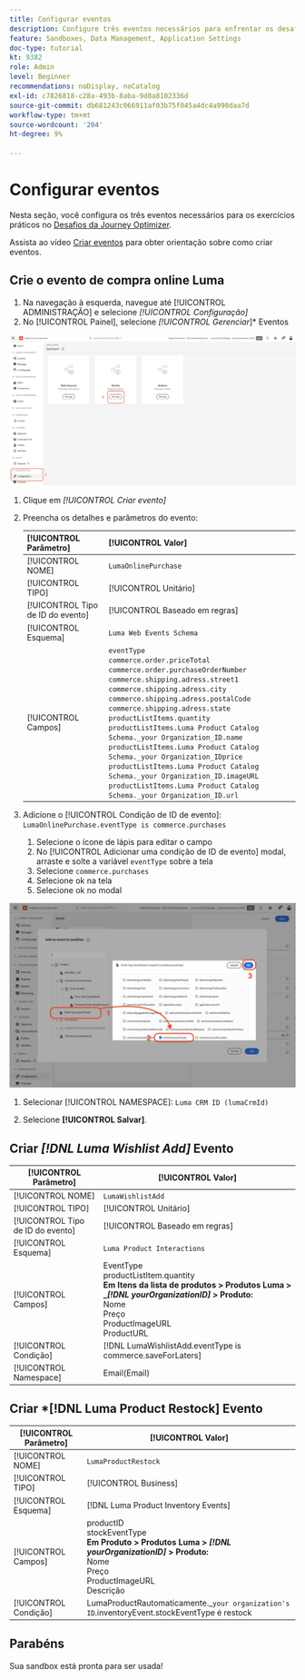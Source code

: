 ```yaml
---
title: Configurar eventos
description: Configure três eventos necessários para enfrentar os desafios do Journey Optimizer
feature: Sandboxes, Data Management, Application Settings
doc-type: tutorial
kt: 9382
role: Admin
level: Beginner
recommendations: noDisplay, noCatalog
exl-id: c7826818-c28a-493b-8aba-9d8a8102336d
source-git-commit: db681243c066911af03b75f045a4dc4a990daa7d
workflow-type: tm+mt
source-wordcount: '204'
ht-degree: 9%

---
```


# Configurar eventos

Nesta seção, você configura os três eventos necessários para os exercícios práticos no [Desafios da Journey Optimizer](/help/challenges/introduction-and-prerequisites.md).

Assista ao vídeo [Criar eventos](/help/set-up-journeys/create-events.md) para obter orientação sobre como criar eventos.

## Crie o evento de compra online Luma

1. Na navegação à esquerda, navegue até [!UICONTROL ADMINISTRAÇÃO] e selecione *[!UICONTROL Configuração]*
1. No [!UICONTROL Painel], selecione *[!UICONTROL Gerenciar*]* Eventos

![Gerenciar eventos](assets/create-events.png)

1. Clique em *[!UICONTROL Criar evento]*
1. Preencha os detalhes e parâmetros do evento:

   | [!UICONTROL Parâmetro] | [!UICONTROL Valor] |
   |-------------|-----------|
   | [!UICONTROL NOME] | `LumaOnlinePurchase` |
   | [!UICONTROL TIPO] | [!UICONTROL Unitário] |
   | [!UICONTROL Tipo de ID do evento] | [!UICONTROL Baseado em regras] |
   | [!UICONTROL Esquema] | `Luma Web Events Schema` |
   | [!UICONTROL Campos] | `eventType` <br>`commerce.order.priceTotal`<br>`commerce.order.purchaseOrderNumber`<br>`commerce.shipping.adress.street1`<br>`commerce.shipping.adress.city`<br>`commerce.shipping.adress.postalCode`<br>`commerce.shipping.adress.state`<br>`productListItems.quantity`<br>`productListItems.Luma Product Catalog Schema._your Organization_ID.name`<br>`productListItems.Luma Product Catalog Schema._your Organization_IDprice`<br>`productListItems.Luma Product Catalog Schema._your Organization_ID.imageURL`<br>`productListItems.Luma Product Catalog Schema._your Organization_ID.url` |

1. Adicione o [!UICONTROL Condição de ID de evento]: `LumaOnlinePurchase.eventType is commerce.purchases`

   1. Selecione o ícone de lápis para editar o campo
   2. No [!UICONTROL Adicionar uma condição de ID de evento] modal, arraste e solte a variável `eventType` sobre a tela
   3. Selecione `commerce.purchases`
   4. Selecione ok na tela
   5. Selecione ok no modal

![Adicionar condição de evento](/help/tutorial-configure-a-training-sandbox/assets/Event-lumaOnlinePurchase-condition-1.png)

1. Selecionar [!UICONTROL NAMESPACE]: `Luma CRM ID (lumaCrmId)`

2. Selecione **[!UICONTROL Salvar]**.

## Criar *[!DNL Luma Wishlist Add]* Evento

| [!UICONTROL Parâmetro] | [!UICONTROL Valor] |
|-------------|-----------|
| [!UICONTROL NOME] | `LumaWishlistAdd` |
| [!UICONTROL TIPO] | [!UICONTROL Unitário] |
| [!UICONTROL Tipo de ID do evento] | [!UICONTROL Baseado em regras] |
| [!UICONTROL Esquema] | `Luma Product Interactions` |
| [!UICONTROL Campos] | EventType<br>productListItem.quantity<br><b>Em Itens da lista de produtos > Produtos Luma > _*[!DNL yourOrganizationID]* > Produto:</b> <br>Nome<br>Preço<br> ProductImageURL<br>ProductURL |
| [!UICONTROL Condição] | [!DNL LumaWishlistAdd.eventType is commerce.saveForLaters] |
| [!UICONTROL Namespace] | Email(Email) |

## Criar *[!DNL Luma Product Restock] Evento

| [!UICONTROL Parâmetro] | [!UICONTROL Valor] |
|-------------|-----------|
| [!UICONTROL NOME] | `LumaProductRestock` |
| [!UICONTROL TIPO] | [!UICONTROL Business] |
| [!UICONTROL Esquema] | [!DNL Luma Product Inventory Events] |
| [!UICONTROL Campos] | productID <br> stockEventType<br><b>Em Produto > Produtos Luma > *[!DNL yourOrganizationID]* > Produto:</b> <br>Nome<br>Preço<br> ProductImageURL<br>Descrição |
| [!UICONTROL Condição] | LumaProductRautomaticamente._`your organization's ID`.inventoryEvent.stockEventType é restock |

## Parabéns

Sua sandbox está pronta para ser usada!
